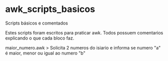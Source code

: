 # awk_scripts_basicos
Scripts básicos e comentados


Estes scripts foram escritos para praticar awk.
Todos possuem comentarios explicando o que cada bloco faz.

maior_numero.awk        > Solicita 2 numeros do isiario e informa se numero "a" é maior, menor ou igual ao numero "b"
